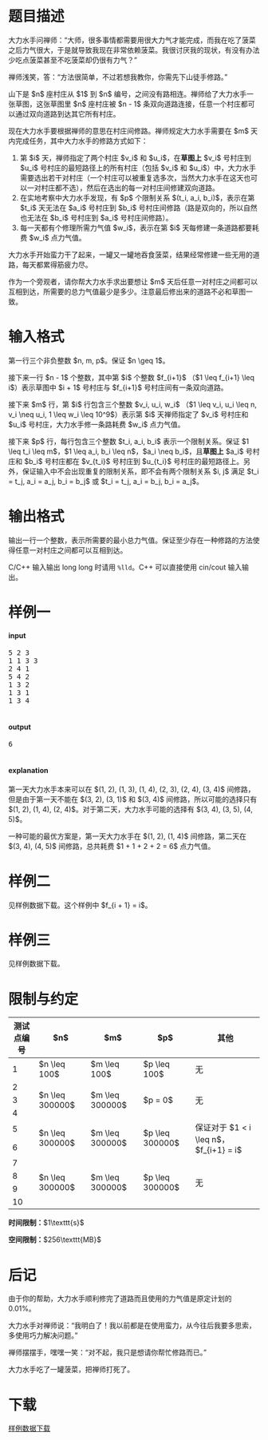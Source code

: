 # 题目描述

<p>大力水手问禅师：“大师，很多事情都需要用很大力气才能完成，而我在吃了菠菜之后力气很大，于是就导致我现在非常依赖菠菜。我很讨厌我的现状，有没有办法少吃点菠菜甚至不吃菠菜却仍很有力气？”</p>
<p>禅师浅笑，答：“方法很简单，不过若想我教你，你需先下山徒手修路。”</p>
<p>山下是 $n$ 座村庄从 $1$ 到 $n$ 编号，之间没有路相连。禅师给了大力水手一张草图，这张草图里 $n$ 座村庄被 $n - 1$ 条双向道路连接，任意一个村庄都可以通过双向道路到达其它所有村庄。</p>
<p>现在大力水手要根据禅师的意思在村庄间修路。禅师规定大力水手需要在 $m$ 天内完成任务，其中大力水手的修路方式如下：</p>
<ol><li>第 $i$ 天，禅师指定了两个村庄 $v_i$ 和 $u_i$，在<strong>草图上</strong> $v_i$ 号村庄到 $u_i$ 号村庄的最短路径上的所有村庄（包括 $v_i$ 和 $u_i$）中，大力水手需要选出若干对村庄（一个村庄可以被重复选多次，当然大力水手在这天也可以一对村庄都不选），然后在选出的每一对村庄间修建双向道路。</li>
<li>在实地考察中大力水手发现，有 $p$ 个限制关系 $(t_i, a_i, b_i)$，表示在第 $t_i$ 天无法在 $a_i$ 号村庄到 $b_i$ 号村庄间修路（路是双向的，所以自然也无法在 $b_i$ 号村庄到 $a_i$ 号村庄间修路）。</li>
<li>每一天都有个修理所需力气值 $w_i$，表示在第 $i$ 天每修建一条道路都要耗费 $w_i$ 点力气值。</li>
</ol><p>大力水手开始蛮力干了起来，一罐又一罐地吞食菠菜，结果经常修建一些无用的道路，每天都累得筋疲力尽。</p>
<p>作为一个旁观者，请你帮大力水手求出要想让 $m$ 天后任意一对村庄之间都可以互相到达，所需要的总力气值最少是多少。注意最后修出来的道路不必和草图一致。</p>

# 输入格式


<p>第一行三个非负整数 $n, m, p$。保证 $n \geq 1$。</p>
<p>接下来一行 $n - 1$ 个整数，其中第 $i$ 个整数 $f_{i+1}$ （$1 \leq f_{i+1} \leq i$）表示草图中 $i + 1$ 号村庄与 $f_{i+1}$ 号村庄间有一条双向道路。</p>
<p>接下来 $m$ 行，第 $i$ 行包含三个整数 $v_i, u_i, w_i$ （$1 \leq v_i, u_i \leq n, v_i \neq u_i, 1 \leq w_i \leq 10^9$）表示第 $i$ 天禅师指定了 $v_i$ 号村庄和 $u_i$ 号村庄，大力水手修一条路耗费 $w_i$ 点力气值。</p>
<p>接下来 $p$ 行，每行包含三个整数 $t_i, a_i, b_i$ 表示一个限制关系。保证 $1 \leq t_i \leq m$，$1 \leq a_i, b_i \leq n$，$a_i \neq b_i$，且<strong>草图上</strong> $a_i$ 号村庄和 $b_i$ 号村庄都在 $v_{t_i}$ 号村庄到 $u_{t_i}$ 号村庄的最短路径上。另外，保证输入中不会出现重复的限制关系，即不会有两个限制关系 $i, j$ 满足 $t_i = t_j, a_i = a_j, b_i = b_j$ 或 $t_i = t_j, a_i = b_j, b_i = a_j$。</p>

# 输出格式


<p>输出一行一个整数，表示所需要的最小总力气值。保证至少存在一种修路的方法使得任意一对村庄之间都可以互相到达。</p>
<p>C/C++ 输入输出 long long 时请用 <code>%lld</code>。C++ 可以直接使用 cin/cout 输入输出。</p>

# 样例一


<h4>input</h4>
<pre>5 2 3
1 1 3 3
2 4 1
5 4 2
1 3 2
1 3 1
1 3 4

</pre>

<h4>output</h4>
<pre>6

</pre>

<h4>explanation</h4>
<p>第一天大力水手本来可以在 $(1, 2), (1, 3), (1, 4), (2, 3), (2, 4), (3, 4)$ 间修路，但是由于第一天不能在 $(3, 2), (3, 1)$ 和 $(3, 4)$ 间修路，所以可能的选择只有 $(1, 2), (1, 4), (2, 4)$。对于第二天，大力水手可能的选择有 $(3, 4), (3, 5), (4, 5)$。</p>
<p>一种可能的最优方案是，第一天大力水手在 $(1, 2), (1, 4)$ 间修路，第二天在 $(3, 4), (4, 5)$ 间修路，总共耗费 $1 + 1 + 2 + 2 = 6$ 点力气值。</p>

# 样例二


<p>见样例数据下载。这个样例中 $f_{i + 1} = i$。</p>

# 样例三


<p>见样例数据下载。</p>

# 限制与约定


<div class="table-responsive">
<table class="table table-bordered table-text-center table-vertical-middle"><thead><tr><th>测试点编号</th>
<th>$n$</th>
<th>$m$</th>
<th>$p$</th>
<th>其他</th>
</tr></thead><tbody><tr><td>1</td><td>$n \leq 100$</td><td>$m \leq 100$</td><td>$p \leq 100$</td><td>无</td></tr><tr><td>2</td><td rowspan="3">$n \leq 300000$</td><td rowspan="3">$m \leq 300000$</td><td rowspan="3">$p = 0$</td><td rowspan="3">无</td></tr><tr><td>3</td></tr><tr><td>4</td></tr><tr><td>5</td><td rowspan="2">$n \leq 300000$</td><td rowspan="2">$m \leq 300000$</td><td rowspan="2">$p \leq 300000$</td><td rowspan="2">保证对于 $1 &lt; i \leq n$， $f_{i+1} = i$</td></tr><tr><td>6</td></tr><tr><td>7</td><td rowspan="4">$n \leq 300000$</td><td rowspan="4">$m \leq 300000$</td><td rowspan="4">$p \leq 300000$</td><td rowspan="4">无</td></tr><tr><td>8</td></tr><tr><td>9</td></tr><tr><td>10</td></tr></tbody></table></div>

<p><strong>时间限制：</strong>$1\texttt{s}$</p>
<p><strong>空间限制：</strong>$256\texttt{MB}$</p>

# 后记


<p>由于你的帮助，大力水手顺利修完了道路而且使用的力气值是原定计划的 0.01%。</p>
<p>大力水手对禅师说：“我明白了！我以前都是在使用蛮力，从今往后我要多思索，多使用巧力解决问题。”</p>
<p>禅师摆摆手，嘿嘿一笑：“对不起，我只是想请你帮忙修路而已。”</p>
<p>大力水手吃了一罐菠菜，把禅师打死了。</p>

# 下载


<p><a href="/download.php?type=problem&amp;id=61">样例数据下载</a></p>
